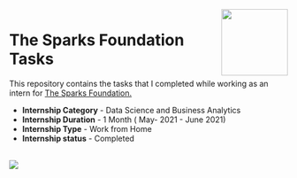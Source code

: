 <img align = right height = 120 width = 120 src = https://www.thesparksfoundationsingapore.org/images/logo_small.png>

# The Sparks Foundation Tasks

This repository contains the tasks that I completed while working as an intern for [The Sparks Foundation.](https://www.thesparksfoundationsingapore.org/)
- **Internship Category** - Data Science and Business Analytics
- **Internship Duration** - 1 Month ( May- 2021 - June 2021)
- **Internship Type** - Work from Home
- **Internship status** - Completed

<br>
<img align = center height ='' width = '' src = https://truecertificates.com/secure/snapshot/36JP24LTP2.png>




